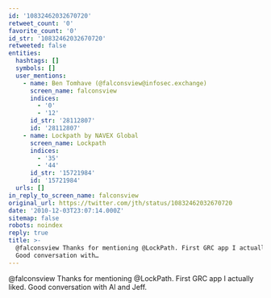 ```yaml
---
id: '10832462032670720'
retweet_count: '0'
favorite_count: '0'
id_str: '10832462032670720'
retweeted: false
entities:
  hashtags: []
  symbols: []
  user_mentions:
    - name: Ben Tomhave (@falconsview@infosec.exchange)
      screen_name: falconsview
      indices:
        - '0'
        - '12'
      id_str: '28112807'
      id: '28112807'
    - name: Lockpath by NAVEX Global
      screen_name: Lockpath
      indices:
        - '35'
        - '44'
      id_str: '15721984'
      id: '15721984'
  urls: []
in_reply_to_screen_name: falconsview
original_url: https://twitter.com/jth/status/10832462032670720
date: '2010-12-03T23:07:14.000Z'
sitemap: false
robots: noindex
reply: true
title: >-
  @falconsview Thanks for mentioning @LockPath. First GRC app I actually liked.
  Good conversation with…
---
```


@falconsview Thanks for mentioning @LockPath. First GRC app I actually liked. Good conversation with Al and Jeff.